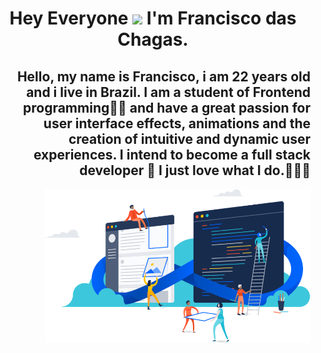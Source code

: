 <h1 align="center"> Hey Everyone <img src="https://raw.githubusercontent.com/kaueMarques/kaueMarques/master/hi.gif" width="35px"> I'm Francisco das Chagas.</h1>

<h2 align = "right"> Hello, my name is Francisco, i am 22 years old and i live in Brazil.
  I am a student of Frontend programming👨‍💻 and have a great passion for user interface effects, animations and the creation of intuitive and dynamic user experiences.
  I intend to become a full stack developer 🎯
  I just love what I do.💙💙💙 </h2>
  
<img align="right" src="https://github.com/felipesantos10/felipesantos10/blob/master/image.png" width="425"/>

